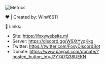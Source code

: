 ![Metrics](https://metrics.lecoq.io/FoxyTheBot?template=classic&languages=1&introduction=1&repositories=1&repositories=100&repositories.batch=100&repositories.forks=false&repositories.affiliations=owner&languages.limit=8&languages.sections=most-used&languages.colors=github&languages.threshold=0%25&languages.indepth=false&languages.analysis.timeout=15&languages.categories=markup%2C%20programming&languages.recent.categories=markup%2C%20programming&languages.recent.load=300&languages.recent.days=14&introduction.title=true&config.timezone=America%2FSao_Paulo)

❤ | Created by: Win#6611

🔗 Links:

- Site: https://foxywebsite.ml
- Server: https://discord.gg/W6XtYyqKkg
- Twitter: https://twitter.com/FoxyDiscordBot
- Donate: https://www.paypal.com/donate/?hosted_button_id=J7Y747Q38UEKN
